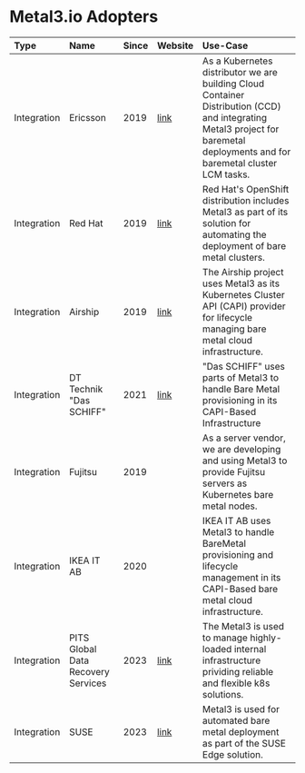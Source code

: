 # Metal3.io Adopters

| Type | Name | Since | Website | Use-Case |
|:-----|:-----|:------|:--------|:---------|
| Integration | Ericsson | 2019 | [link](https://www.ericsson.com/en/portfolio/digital-services/cloud-infrastructure/cloud-container-distribution) | As a Kubernetes distributor we are building Cloud Container Distribution (CCD) and integrating Metal3 project for baremetal deployments and for baremetal cluster LCM tasks. |
| Integration | Red Hat | 2019 | [link](https://docs.openshift.com/container-platform/4.8/installing/installing_bare_metal_ipi/ipi-install-overview.html) | Red Hat's OpenShift distribution includes Metal3 as part of its solution for automating the deployment of bare metal clusters. |
| Integration | Airship | 2019 | [link](https://www.airshipit.org/) | The Airship project uses Metal3 as its Kubernetes Cluster API (CAPI) provider for lifecycle managing bare metal cloud infrastructure. |
| Integration | DT Technik "Das SCHIFF" | 2021 | [link](https://github.com/telekom/das-schiff) | "Das SCHIFF" uses parts of Metal3 to handle Bare Metal provisioning in its CAPI-Based Infrastructure |
| Integration | Fujitsu | 2019 | | As a server vendor, we are developing and using Metal3 to provide Fujitsu servers as Kubernetes bare metal nodes. |
| Integration | IKEA IT AB | 2020 | | IKEA IT AB uses Metal3 to handle BareMetal provisioning and lifecycle management in its CAPI-Based bare metal cloud infrastructure. |
| Integration | PITS Global Data Recovery Services | 2023 | [link](https://pitsdatarecovery.net/)| The Metal3 is used to manage highly-loaded internal infrastructure prividing reliable and flexible k8s solutions. |
| Integration | SUSE | 2023 | [link](https://suse-edge.github.io)| Metal3 is used for automated bare metal deployment as part of the SUSE Edge solution. |
